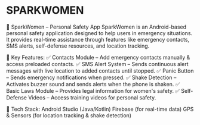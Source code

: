# SPARKWOMEN
🚀 SparkWomen – Personal Safety App
SparkWomen is an Android-based personal safety application designed to help users in emergency situations. It provides real-time assistance through features like emergency contacts, SMS alerts, self-defense resources, and location tracking.

🔹 Key Features:
✅ Contacts Module – Add emergency contacts manually & access preloaded contacts.
✅ SMS Alert System – Sends continuous alert messages with live location to added contacts until stopped.
✅ Panic Button – Sends emergency notifications when pressed.
✅ Shake Detection – Activates buzzer sound and sends alerts when the phone is shaken.
✅ Basic Laws Module – Provides legal information for women's safety.
✅ Self-Defense Videos – Access training videos for personal safety.

🔧 Tech Stack:
Android Studio (Java/Kotlin)
Firebase (for real-time data)
GPS & Sensors (for location tracking & shake detection)
